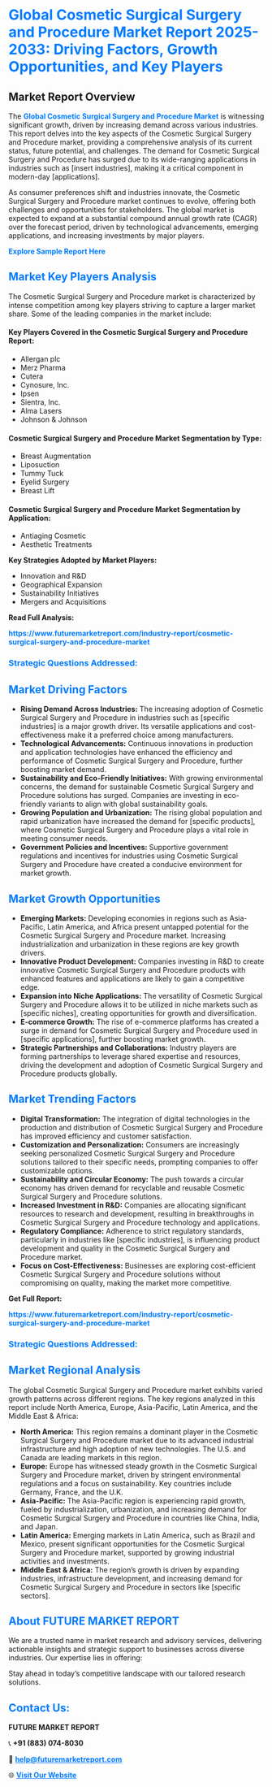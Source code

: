 <h1 style="color: #007BFF;">Global Cosmetic Surgical Surgery and Procedure Market Report 2025-2033: Driving Factors, Growth Opportunities, and Key Players</h1>

<section id="overview">
<h2>Market Report Overview</h2>
<p>The <a href="https://www.futuremarketreport.com/industry-report/cosmetic-surgical-surgery-and-procedure-market" style="color: #007BFF; text-decoration: none;"><strong>Global Cosmetic Surgical Surgery and Procedure Market</strong></a> is witnessing significant growth, driven by increasing demand across various industries. This report delves into the key aspects of the Cosmetic Surgical Surgery and Procedure market, providing a comprehensive analysis of its current status, future potential, and challenges. The demand for Cosmetic Surgical Surgery and Procedure has surged due to its wide-ranging applications in industries such as [insert industries], making it a critical component in modern-day [applications].</p>
<p>As consumer preferences shift and industries innovate, the Cosmetic Surgical Surgery and Procedure market continues to evolve, offering both challenges and opportunities for stakeholders. The global market is expected to expand at a substantial compound annual growth rate (CAGR) over the forecast period, driven by technological advancements, emerging applications, and increasing investments by major players.</p>
</section>

<section id="overview">
<p><a href="https://www.futuremarketreport.com/request-sample/reportId=45832" style="color: #007BFF; text-decoration: none;"><strong>Explore Sample Report Here</strong></a></p>
</section>

<section id="key-players">
<h2 style="color: #007BFF;">Market Key Players Analysis</h2>
<p>The Cosmetic Surgical Surgery and Procedure market is characterized by intense competition among key players striving to capture a larger market share. Some of the leading companies in the market include:</p>
<h4>Key Players Covered in the Cosmetic Surgical Surgery and Procedure Report:</h4>
<ul><li>Allergan plc</li><li>Merz Pharma</li><li>Cutera</li><li>Cynosure, Inc.</li><li>Ipsen</li><li>Sientra, Inc.</li><li>Alma Lasers</li><li>Johnson &amp; Johnson</li></ul>
<h4>Cosmetic Surgical Surgery and Procedure Market Segmentation by Type:</h4>
<ul><li>Breast Augmentation</li><li>Liposuction</li><li>Tummy Tuck</li><li>Eyelid Surgery</li><li>Breast Lift</li></ul>

<h4>Cosmetic Surgical Surgery and Procedure Market Segmentation by Application:</h4>
<ul><li>Antiaging Cosmetic</li><li>Aesthetic Treatments</li></ul>
<p><strong>Key Strategies Adopted by Market Players:</strong></p>
<ul>
<li>Innovation and R&D</li>
<li>Geographical Expansion</li>
<li>Sustainability Initiatives</li>
<li>Mergers and Acquisitions</li>
</ul>
</section>

<section>
<p><strong>Read Full Analysis: </strong></p><a href="https://www.futuremarketreport.com/industry-report/cosmetic-surgical-surgery-and-procedure-market" style="color: #007BFF; text-decoration: none;"><strong>https://www.futuremarketreport.com/industry-report/cosmetic-surgical-surgery-and-procedure-market</strong></a>
<h3 style="color: #007BFF;">Strategic Questions Addressed:</h3>
</section>

<section id="driving-factors">
<h2 style="color: #007BFF;">Market Driving Factors</h2>
<ul>
<li><strong>Rising Demand Across Industries:</strong> The increasing adoption of Cosmetic Surgical Surgery and Procedure in industries such as [specific industries] is a major growth driver. Its versatile applications and cost-effectiveness make it a preferred choice among manufacturers.</li>
<li><strong>Technological Advancements:</strong> Continuous innovations in production and application technologies have enhanced the efficiency and performance of Cosmetic Surgical Surgery and Procedure, further boosting market demand.</li>
<li><strong>Sustainability and Eco-Friendly Initiatives:</strong> With growing environmental concerns, the demand for sustainable Cosmetic Surgical Surgery and Procedure solutions has surged. Companies are investing in eco-friendly variants to align with global sustainability goals.</li>
<li><strong>Growing Population and Urbanization:</strong> The rising global population and rapid urbanization have increased the demand for [specific products], where Cosmetic Surgical Surgery and Procedure plays a vital role in meeting consumer needs.</li>
<li><strong>Government Policies and Incentives:</strong> Supportive government regulations and incentives for industries using Cosmetic Surgical Surgery and Procedure have created a conducive environment for market growth.</li>
</ul>
</section>

<section id="growth-opportunities">
<h2 style="color: #007BFF;">Market Growth Opportunities</h2>
<ul>
<li><strong>Emerging Markets:</strong> Developing economies in regions such as Asia-Pacific, Latin America, and Africa present untapped potential for the Cosmetic Surgical Surgery and Procedure market. Increasing industrialization and urbanization in these regions are key growth drivers.</li>
<li><strong>Innovative Product Development:</strong> Companies investing in R&D to create innovative Cosmetic Surgical Surgery and Procedure products with enhanced features and applications are likely to gain a competitive edge.</li>
<li><strong>Expansion into Niche Applications:</strong> The versatility of Cosmetic Surgical Surgery and Procedure allows it to be utilized in niche markets such as [specific niches], creating opportunities for growth and diversification.</li>
<li><strong>E-commerce Growth:</strong> The rise of e-commerce platforms has created a surge in demand for Cosmetic Surgical Surgery and Procedure used in [specific applications], further boosting market growth.</li>
<li><strong>Strategic Partnerships and Collaborations:</strong> Industry players are forming partnerships to leverage shared expertise and resources, driving the development and adoption of Cosmetic Surgical Surgery and Procedure products globally.</li>
</ul>
</section>

<section id="trending-factors">
<h2 style="color: #007BFF;">Market Trending Factors</h2>
<ul>
<li><strong>Digital Transformation:</strong> The integration of digital technologies in the production and distribution of Cosmetic Surgical Surgery and Procedure has improved efficiency and customer satisfaction.</li>
<li><strong>Customization and Personalization:</strong> Consumers are increasingly seeking personalized Cosmetic Surgical Surgery and Procedure solutions tailored to their specific needs, prompting companies to offer customizable options.</li>
<li><strong>Sustainability and Circular Economy:</strong> The push towards a circular economy has driven demand for recyclable and reusable Cosmetic Surgical Surgery and Procedure solutions.</li>
<li><strong>Increased Investment in R&D:</strong> Companies are allocating significant resources to research and development, resulting in breakthroughs in Cosmetic Surgical Surgery and Procedure technology and applications.</li>
<li><strong>Regulatory Compliance:</strong> Adherence to strict regulatory standards, particularly in industries like [specific industries], is influencing product development and quality in the Cosmetic Surgical Surgery and Procedure market.</li>
<li><strong>Focus on Cost-Effectiveness:</strong> Businesses are exploring cost-efficient Cosmetic Surgical Surgery and Procedure solutions without compromising on quality, making the market more competitive.</li>
</ul>
</section>

<section>
<p><strong>Get Full Report: </strong></p><a href="https://www.futuremarketreport.com/industry-report/cosmetic-surgical-surgery-and-procedure-market" style="color: #007BFF; text-decoration: none;"><strong>https://www.futuremarketreport.com/industry-report/cosmetic-surgical-surgery-and-procedure-market</strong></a>
<h3 style="color: #007BFF;">Strategic Questions Addressed:</h3>
</section>


<section id="regional-analysis">
<h2 style="color: #007BFF;">Market Regional Analysis</h2>
<p>The global Cosmetic Surgical Surgery and Procedure market exhibits varied growth patterns across different regions. The key regions analyzed in this report include North America, Europe, Asia-Pacific, Latin America, and the Middle East & Africa:</p>
<ul>
<li><strong>North America:</strong> This region remains a dominant player in the Cosmetic Surgical Surgery and Procedure market due to its advanced industrial infrastructure and high adoption of new technologies. The U.S. and Canada are leading markets in this region.</li>
<li><strong>Europe:</strong> Europe has witnessed steady growth in the Cosmetic Surgical Surgery and Procedure market, driven by stringent environmental regulations and a focus on sustainability. Key countries include Germany, France, and the U.K.</li>
<li><strong>Asia-Pacific:</strong> The Asia-Pacific region is experiencing rapid growth, fueled by industrialization, urbanization, and increasing demand for Cosmetic Surgical Surgery and Procedure in countries like China, India, and Japan.</li>
<li><strong>Latin America:</strong> Emerging markets in Latin America, such as Brazil and Mexico, present significant opportunities for the Cosmetic Surgical Surgery and Procedure market, supported by growing industrial activities and investments.</li>
<li><strong>Middle East & Africa:</strong> The region’s growth is driven by expanding industries, infrastructure development, and increasing demand for Cosmetic Surgical Surgery and Procedure in sectors like [specific sectors].</li>
</ul>
</section>

<footer>
<h2 style="color: #007BFF;">About FUTURE MARKET REPORT</h2>
<p>We are a trusted name in market research and advisory services, delivering actionable insights and strategic support to businesses across diverse industries. Our expertise lies in offering:</p>

<p>Stay ahead in today’s competitive landscape with our tailored research solutions.</p>

<h2 style="color: #007BFF;">Contact Us:</h2>
<p><strong>FUTURE MARKET REPORT</strong></p>
<p>📞 <strong>+91 (883) 074-8030</strong></p>
<p>📧 <strong><a href="mailto:help@futuremarketreport.com" style="color: #007BFF;">help@futuremarketreport.com</a></strong></p>
<p>🌐 <strong><a href="https://www.futuremarketreport.com/" style="color: #007BFF;">Visit Our Website</a></strong></p>
</footer>